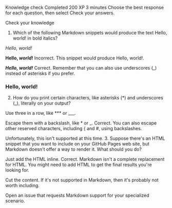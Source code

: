 Knowledge check
Completed
200 XP
3 minutes
Choose the best response for each question, then select Check your answers.

Check your knowledge

1. Which of the following Markdown snippets would produce the text Hello, world! in bold italics? 

*Hello, *world*!*

**Hello, *world*!**
Incorrect. This snippet would produce Hello, world!.


***Hello, world!***
Correct. Remember that you can also use underscores (_) instead of asterisks if you prefer.


### Hello, world!
2. How do you print certain characters, like asterisks (*) and underscores (_), literally on your output? 

Use three in a row, like *** or ___.

Escape them with a backslash, like \* or \_.
Correct. You can also escape other reserved characters, including { and #, using backslashes.


Unfortunately, this isn't supported at this time.
3. Suppose there's an HTML snippet that you want to include on your GitHub Pages web site, but Markdown doesn't offer a way to render it. What should you do? 

Just add the HTML inline.
Correct. Markdown isn't a complete replacement for HTML. You might need to add HTML to get the final results you're looking for.


Cut the content. If it's not supported in Markdown, then it's probably not worth including.

Open an issue that requests Markdown support for your specialized scenario.
